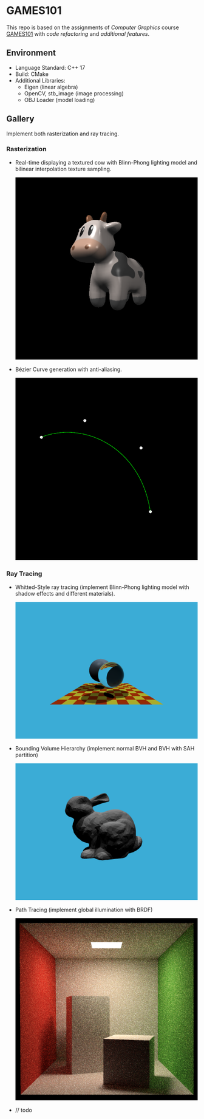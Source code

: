 # GAMES101

This repo is based on the assignments of *Computer Graphics* course [GAMES101](https://sites.cs.ucsb.edu/~lingqi/teaching/games101.html) with *code refactoring* and *additional features*.



## Environment

* Language Standard: C++ 17
* Build: CMake
* Additional Libraries:
  * Eigen (linear algebra)
  * OpenCV, stb_image (image processing)
  * OBJ Loader (model loading)



## Gallery

Implement both rasterization and ray tracing.

### Rasterization

* Real-time displaying a textured cow with Blinn-Phong lighting model and bilinear interpolation texture sampling.

  ![Assignment3](Assignment3/image/output_texture_bilinear.png)

  

* Bézier Curve generation with anti-aliasing.

  ![Assignment4](Assignment4/image/bezier_curve_with_anti_aliasing.png)



### Ray Tracing

* Whitted-Style ray tracing (implement Blinn-Phong lighting model with shadow effects and different materials).

  ![Assignment5](Assignment5/image/output.png)

  

* Bounding Volume Hierarchy (implement normal BVH and BVH with SAH partition)

  ![Assignment6](Assignment6/image/output.png)

  

* Path Tracing (implement global illumination with BRDF)

  ![Assignment6](Assignment7/image/output.png)

* // todo